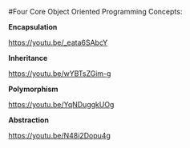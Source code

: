 #Four Core Object Oriented Programming Concepts:

**Encapsulation**

https://youtu.be/_eata6SAbcY

**Inheritance**

https://youtu.be/wYBTsZGim-g

**Polymorphism**

https://youtu.be/YqNDuggkUOg

**Abstraction**

https://youtu.be/N48i2Dopu4g
